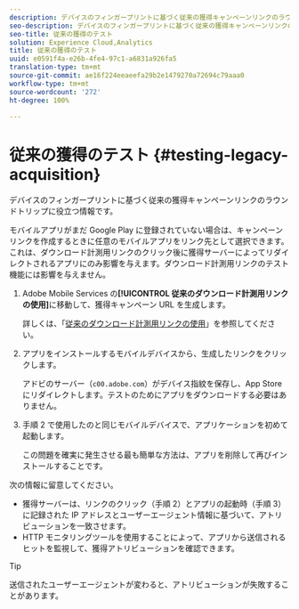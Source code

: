 ```yaml
---
description: デバイスのフィンガープリントに基づく従来の獲得キャンペーンリンクのラウンドトリップに役立つ情報です。
seo-description: デバイスのフィンガープリントに基づく従来の獲得キャンペーンリンクのラウンドトリップに役立つ情報です。
seo-title: 従来の獲得のテスト
solution: Experience Cloud,Analytics
title: 従来の獲得のテスト
uuid: e0591f4a-e26b-4fe4-97c1-a6831a926fa5
translation-type: tm+mt
source-git-commit: ae16f224eeaeefa29b2e1479270a72694c79aaa0
workflow-type: tm+mt
source-wordcount: '272'
ht-degree: 100%

---
```



# 従来の獲得のテスト {#testing-legacy-acquisition}

デバイスのフィンガープリントに基づく従来の獲得キャンペーンリンクのラウンドトリップに役立つ情報です。

モバイルアプリがまだ Google Play に登録されていない場合は、キャンペーンリンクを作成するときに任意のモバイルアプリをリンク先として選択できます。これは、ダウンロード計測用リンクのクリック後に獲得サーバーによってリダイレクトされるアプリにのみ影響を与えます。ダウンロード計測用リンクのテスト機能には影響を与えません。

1. Adobe Mobile Services の&#x200B;**[!UICONTROL 従来のダウンロード計測用リンクの使用]**&#x200B;に移動して、獲得キャンペーン URL を生成します。

   詳しくは、「[従来のダウンロード計測用リンクの使用](/help/using/acquisition-main/c-marketing-links-builder/t-create-edit-adobe-links/c-use-legacy-acquisition-links/c-use-legacy-acquisition-links.md)」を参照してください。

1. アプリをインストールするモバイルデバイスから、生成したリンクをクリックします。

   アドビのサーバー（`c00.adobe.com`）がデバイス指紋を保存し、App Store にリダイレクトします。テストのためにアプリをダウンロードする必要はありません。

1. 手順 2 で使用したのと同じモバイルデバイスで、アプリケーションを初めて起動します。

   この問題を確実に発生させる最も簡単な方法は、アプリを削除して再びインストールすることです。

次の情報に留意してください。

* 獲得サーバーは、リンクのクリック（手順 2）とアプリの起動時（手順 3）に記録された IP アドレスとユーザーエージェント情報に基づいて、アトリビューションを一致させます。
* HTTP モニタリングツールを使用することによって、アプリから送信されるヒットを監視して、獲得アトリビューションを確認できます。

>[!TIP]
>
>送信されたユーザーエージェントが変わると、アトリビューションが失敗することがあります。
